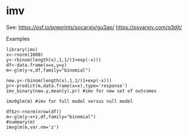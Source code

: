 # imv
See:
https://osf.io/preprints/socarxiv/gu3ap/
https://psyarxiv.com/q3djt/

Examples

```
library(imv)
x<-rnorm(1000)
y<-rbinom(length(x),1,1/(1+exp(-x)))
df<-data.frame(x=x,y=y)
m<-glm(y~x,df,family="binomial")

new.y<-rbinom(length(x),1,1/(1+exp(-x)))
pr<-predict(m,data.frame(x=x),type='response')
imv_binary(new.y,mean(y),pr) #imv for new set of outcomes

imv0glm(m) #imv for full model versus null model

df$z<-rnorm(nrow(df))
m<-glm(y~x+z,df,family="binomial")
#summary(m)
imvglm(m,var.nm='z')
```
